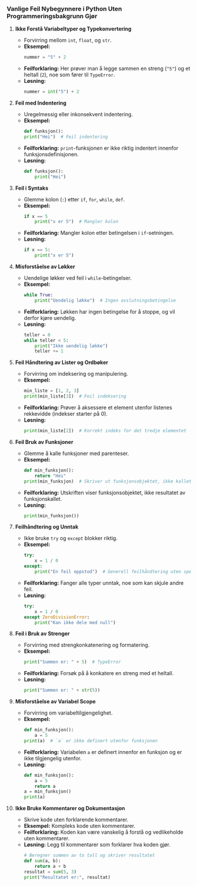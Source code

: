 ### Vanlige Feil Nybegynnere i Python Uten Programmeringsbakgrunn Gjør

1. **Ikke Forstå Variabeltyper og Typekonvertering**
   - Forvirring mellom `int`, `float`, og `str`.
   - **Eksempel:**
     ```python
     nummer = "5" + 2
     ```
   - **Feilforklaring:** Her prøver man å legge sammen en streng (`"5"`) og et heltall (`2`), noe som fører til `TypeError`.
   - **Løsning:**
     ```python
     nummer = int("5") + 2
     ```

2. **Feil med Indentering**
   - Uregelmessig eller inkonsekvent indentering.
   - **Eksempel:**
     ```python
     def funksjon():
     print("Hei")  # Feil indentering
     ```
   - **Feilforklaring:** `print`-funksjonen er ikke riktig indentert innenfor funksjonsdefinisjonen.
   - **Løsning:**
     ```python
     def funksjon():
         print("Hei")
     ```

3. **Feil i Syntaks**
   - Glemme kolon (`:`) etter `if`, `for`, `while`, `def`.
   - **Eksempel:**
     ```python
     if x == 5
         print("x er 5")  # Mangler kolon
     ```
   - **Feilforklaring:** Mangler kolon etter betingelsen i `if`-setningen.
   - **Løsning:**
     ```python
     if x == 5:
         print("x er 5")
     ```

4. **Misforståelse av Løkker**
   - Uendelige løkker ved feil i `while`-betingelser.
   - **Eksempel:**
     ```python
     while True:
         print("Uendelig løkke")  # Ingen avslutningsbetingelse
     ```
   - **Feilforklaring:** Løkken har ingen betingelse for å stoppe, og vil derfor kjøre uendelig.
   - **Løsning:**
     ```python
     teller = 0
     while teller < 5:
         print("Ikke uendelig løkke")
         teller += 1
     ```

5. **Feil Håndtering av Lister og Ordbøker**
   - Forvirring om indeksering og manipulering.
   - **Eksempel:**
     ```python
     min_liste = [1, 2, 3]
     print(min_liste[3])  # Feil indeksering
     ```
   - **Feilforklaring:** Prøver å aksessere et element utenfor listenes rekkevidde (indekser starter på 0).
   - **Løsning:**
     ```python
     print(min_liste[2])  # Korrekt indeks for det tredje elementet
     ```

6. **Feil Bruk av Funksjoner**
   - Glemme å kalle funksjoner med parenteser.
   - **Eksempel:**
     ```python
     def min_funksjon():
         return "Hei"
     print(min_funksjon)  # Skriver ut funksjonsobjektet, ikke kallet
     ```
   - **Feilforklaring:** Utskriften viser funksjonsobjektet, ikke resultatet av funksjonskallet.
   - **Løsning:**
     ```python
     print(min_funksjon())
     ```

7. **Feilhåndtering og Unntak**
   - Ikke bruke `try` og `except` blokker riktig.
   - **Eksempel:**
     ```python
     try:
         x = 1 / 0
     except:
         print("En feil oppstod")  # Generell feilhåndtering uten spesifikk feiltype
     ```
   - **Feilforklaring:** Fanger alle typer unntak, noe som kan skjule andre feil.
   - **Løsning:**
     ```python
     try:
         x = 1 / 0
     except ZeroDivisionError:
         print("Kan ikke dele med null")
     ```

8. **Feil i Bruk av Strenger**
   - Forvirring med strengkonkatenering og formatering.
   - **Eksempel:**
     ```python
     print("Summen er: " + 5)  # TypeError
     ```
   - **Feilforklaring:** Forsøk på å konkatere en streng med et heltall.
   - **Løsning:**
     ```python
     print("Summen er: " + str(5))
     ```

9. **Misforståelse av Variabel Scope**
   - Forvirring om variabeltilgjengelighet.
   - **Eksempel:**
     ```python
     def min_funksjon():
         a = 5
     print(a)  # `a` er ikke definert utenfor funksjonen
     ```
   - **Feilforklaring:** Variabelen `a` er definert innenfor en funksjon og er ikke tilgjengelig utenfor.
   - **Løsning:**
     ```python
     def min_funksjon():
         a = 5
         return a
     a = min_funksjon()
     print(a)
     ```

10. **Ikke Bruke Kommentarer og Dokumentasjon**
    - Skrive kode uten forklarende kommentarer.
    - **Eksempel:** Kompleks kode uten kommentarer.
    - **Feilforklaring:** Koden kan være vanskelig å forstå og vedlikeholde uten kommentarer.
    - **Løsning:** Legg til kommentarer som forklarer hva koden gjør.
      ```python
      # Beregner summen av to tall og skriver resultatet
      def sum(a, b):
          return a + b
      resultat = sum(5, 3)
      print("Resultatet er:", resultat)
      ```
